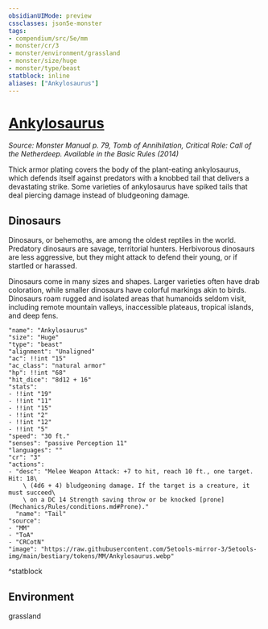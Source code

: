 ```yaml
---
obsidianUIMode: preview
cssclasses: json5e-monster
tags:
- compendium/src/5e/mm
- monster/cr/3
- monster/environment/grassland
- monster/size/huge
- monster/type/beast
statblock: inline
aliases: ["Ankylosaurus"]
---
```

# [Ankylosaurus](Mechanics\bestiary\beast/ankylosaurus.md)
*Source: Monster Manual p. 79, Tomb of Annihilation, Critical Role: Call of the Netherdeep. Available in the Basic Rules (2014)*  

Thick armor plating covers the body of the plant-eating ankylosaurus, which defends itself against predators with a knobbed tail that delivers a devastating strike. Some varieties of ankylosaurus have spiked tails that deal piercing damage instead of bludgeoning damage.

## Dinosaurs

Dinosaurs, or behemoths, are among the oldest reptiles in the world. Predatory dinosaurs are savage, territorial hunters. Herbivorous dinosaurs are less aggressive, but they might attack to defend their young, or if startled or harassed.

Dinosaurs come in many sizes and shapes. Larger varieties often have drab coloration, while smaller dinosaurs have colorful markings akin to birds. Dinosaurs roam rugged and isolated areas that humanoids seldom visit, including remote mountain valleys, inaccessible plateaus, tropical islands, and deep fens.

```statblock
"name": "Ankylosaurus"
"size": "Huge"
"type": "beast"
"alignment": "Unaligned"
"ac": !!int "15"
"ac_class": "natural armor"
"hp": !!int "68"
"hit_dice": "8d12 + 16"
"stats":
- !!int "19"
- !!int "11"
- !!int "15"
- !!int "2"
- !!int "12"
- !!int "5"
"speed": "30 ft."
"senses": "passive Perception 11"
"languages": ""
"cr": "3"
"actions":
- "desc": "Melee Weapon Attack: +7 to hit, reach 10 ft., one target. Hit: 18\
    \ (4d6 + 4) bludgeoning damage. If the target is a creature, it must succeed\
    \ on a DC 14 Strength saving throw or be knocked [prone](Mechanics/Rules/conditions.md#Prone)."
  "name": "Tail"
"source":
- "MM"
- "ToA"
- "CRCotN"
"image": "https://raw.githubusercontent.com/5etools-mirror-3/5etools-img/main/bestiary/tokens/MM/Ankylosaurus.webp"
```
^statblock

## Environment

grassland